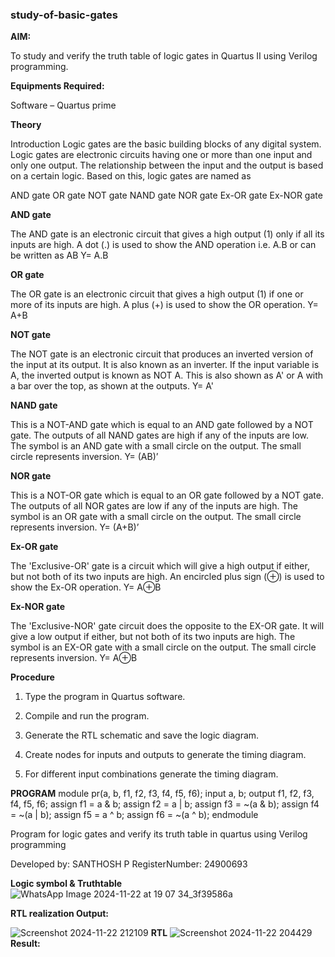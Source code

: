 ### study-of-basic-gates

**AIM:** 

To study and verify the truth table of logic gates in Quartus II using Verilog programming.

**Equipments Required:**

Software – Quartus prime 

**Theory**

Introduction Logic gates are the basic building blocks of any digital system. Logic gates are electronic circuits having one or more than one input and only one output. The relationship between the input and the output is based on a certain logic. Based on this, logic gates are named as

AND gate OR gate NOT gate NAND gate NOR gate Ex-OR gate Ex-NOR gate

**AND gate**

The AND gate is an electronic circuit that gives a high output (1) only if all its inputs are high. A dot (.) is used to show the AND operation i.e. A.B or can be written as AB
Y= A.B

**OR gate** 

The OR gate is an electronic circuit that gives a high output (1) if one or more of its inputs are high. A plus (+) is used to show the OR operation.
Y= A+B

**NOT gate**

The NOT gate is an electronic circuit that produces an inverted version of the input at its output. It is also known as an inverter. If the input variable is A, the inverted output is known as NOT A. This is also shown as A' or A with a bar over the top, as shown at the outputs.
Y= A'

**NAND gate**

This is a NOT-AND gate which is equal to an AND gate followed by a NOT gate. The outputs of all NAND gates are high if any of the inputs are low. The symbol is an AND gate with a small circle on the output. The small circle represents inversion.
Y= (AB)’

**NOR gate**

This is a NOT-OR gate which is equal to an OR gate followed by a NOT gate. The outputs of all NOR gates are low if any of the inputs are high. The symbol is an OR gate with a small circle on the output. The small circle represents inversion.
Y= (A+B)’

**Ex-OR gate**

The 'Exclusive-OR' gate is a circuit which will give a high output if either, but not both of its two inputs are high. An encircled plus sign (⊕) is used to show the Ex-OR operation.
Y= A⊕B

**Ex-NOR gate**

The 'Exclusive-NOR' gate circuit does the opposite to the EX-OR gate. It will give a low output if either, but not both of its two inputs are high. The symbol is an EX-OR gate with a small circle on the output. The small circle represents inversion.
Y= A⊕B

**Procedure** 

1.	Type the program in Quartus software.

2.	Compile and run the program.

3.	Generate the RTL schematic and save the logic diagram.

4.	Create nodes for inputs and outputs to generate the timing diagram.

5.	For different input combinations generate the timing diagram.


**PROGRAM**
module pr(a, b, f1, f2, f3, f4, f5, f6);
    input a, b;
    output f1, f2, f3, f4, f5, f6;
    assign f1 = a & b;
    assign f2 = a | b;
    assign f3 = ~(a & b);
    assign f4 = ~(a | b);
    assign f5 = a ^ b;
    assign f6 = ~(a ^ b);
endmodule



Program for logic gates and verify its truth table in quartus using Verilog programming

 Developed by: SANTHOSH P RegisterNumber: 24900693
 
**Logic symbol & Truthtable**
![WhatsApp Image 2024-11-22 at 19 07 34_3f39586a](https://github.com/user-attachments/assets/d6d9551e-5811-4ca0-a233-046852afaa27)


**RTL realization Output:** 

![Screenshot 2024-11-22 212109](https://github.com/user-attachments/assets/02d6e6b2-cac6-41da-954b-5a9de27d74b4)
**RTL**
![Screenshot 2024-11-22 204429](https://github.com/user-attachments/assets/2e4265ab-008b-4d65-93c0-25d359e388c0)
**Result:**


